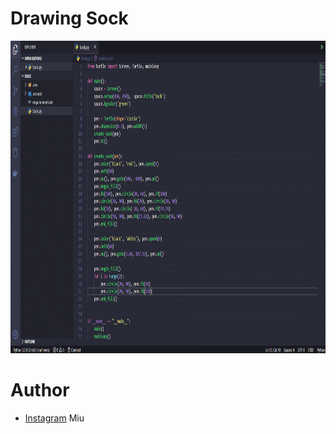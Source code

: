 # Drawing Sock

<p align="center">
   <img src="img/sock.gif" alt="Sock" height="500px">
</p>

# Author
* [Instagram](https://www.instagram.com/miu.py/) Miu